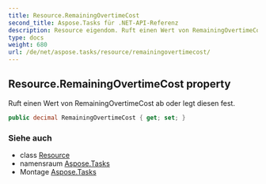 ```yaml
---
title: Resource.RemainingOvertimeCost
second_title: Aspose.Tasks für .NET-API-Referenz
description: Resource eigendom. Ruft einen Wert von RemainingOvertimeCost ab oder legt diesen fest.
type: docs
weight: 680
url: /de/net/aspose.tasks/resource/remainingovertimecost/
---
```

## Resource.RemainingOvertimeCost property

Ruft einen Wert von RemainingOvertimeCost ab oder legt diesen fest.

```csharp
public decimal RemainingOvertimeCost { get; set; }
```

### Siehe auch

* class [Resource](../)
* namensraum [Aspose.Tasks](../../resource/)
* Montage [Aspose.Tasks](../../../)



